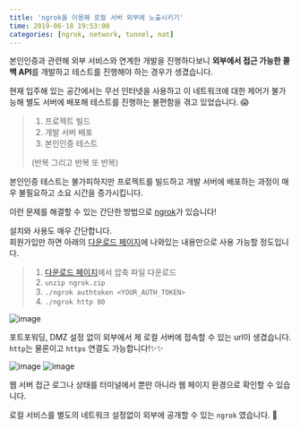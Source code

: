 ```yaml
---
title: 'ngrok을 이용해 로컬 서버 외부에 노출시키기'
time: 2019-06-18 19:53:00
categories: [ngrok, network, tunnel, nat]
---
```


본인인증과 관련해 외부 서비스와 연계한 개발을 진행하다보니 **외부에서 접근 가능한 콜백 API**를 개발하고 테스트를 진행해야 하는 경우가 생겼습니다.

현재 입주해 있는 공간에서는 무선 인터넷을 사용하고 이 네트워크에 대한 제어가 불가능해 별도 서버에 배포해 테스트를 진행하는 불편함을 겪고 있었습니다. :scream:

> 1. 프로젝트 빌드
> 2. 개발 서버 배포
> 3. 본인인증 테스트
> 
> (반복 그리고 반복 또 반복)

본인인증 테스트는 불가피하지만 프로젝트를 빌드하고 개발 서버에 배포하는 과정이 매우 불필요하고 소요 시간을 증가시킵니다.

이런 문제를 해결할 수 있는 간단한 방법으로 [ngrok](https://ngrok.com/)가 있습니다!

설치와 사용도 매우 간단합니다.  
회원가입만 하면 아래의 [다운로드 페이지](https://ngrok.com/download)에 나와있는 내용만으로 사용 가능할 정도입니다.

> 1. [다운로드 페이지](https://ngrok.com/download)에서 압축 파일 다운로드
> 2. `unzip ngrok.zip`
> 3. `./ngrok authtoken <YOUR_AUTH_TOKEN>`
> 4. `./ngrok http 80`

![image](https://user-images.githubusercontent.com/20104232/59677316-7ca19700-9204-11e9-8452-1d4ed0ad083e.png)

포트포워딩, DMZ 설정 없이 외부에서 제 로컬 서버에 접속할 수 있는 url이 생겼습니다.  
`http`는 물론이고 `https` 연결도 가능합니다!:sparkles::sparkles:

![image](https://user-images.githubusercontent.com/20104232/59679196-271bb900-9209-11e9-93c8-52c974f0b03c.png)
![image](https://user-images.githubusercontent.com/20104232/59679205-2d119a00-9209-11e9-9ee6-7b6b0e988478.png)

웹 서버 접근 로그나 상태를 터미널에서 뿐만 아니라 웹 페이지 환경으로 확인할 수 있습니다.

로컬 서비스를 별도의 네트워크 설정없이 외부에 공개할 수 있는 `ngrok` 였습니다. :wave: